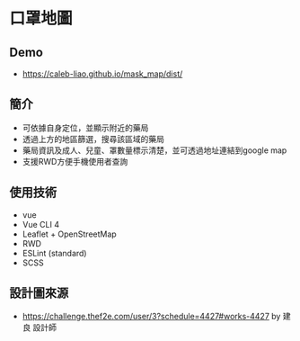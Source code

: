# 口罩地圖

## Demo

- https://caleb-liao.github.io/mask_map/dist/

## 簡介

- 可依據自身定位，並顯示附近的藥局
- 透過上方的地區篩選，搜尋該區域的藥局
- 藥局資訊及成人、兒童、罩數量標示清楚，並可透過地址連結到google map
- 支援RWD方便手機使用者查詢

## 使用技術

- vue
- Vue CLI 4
- Leaflet + OpenStreetMap
- RWD
- ESLint (standard)
- SCSS  
  
## 設計圖來源

- https://challenge.thef2e.com/user/3?schedule=4427#works-4427 by 建良 設計師